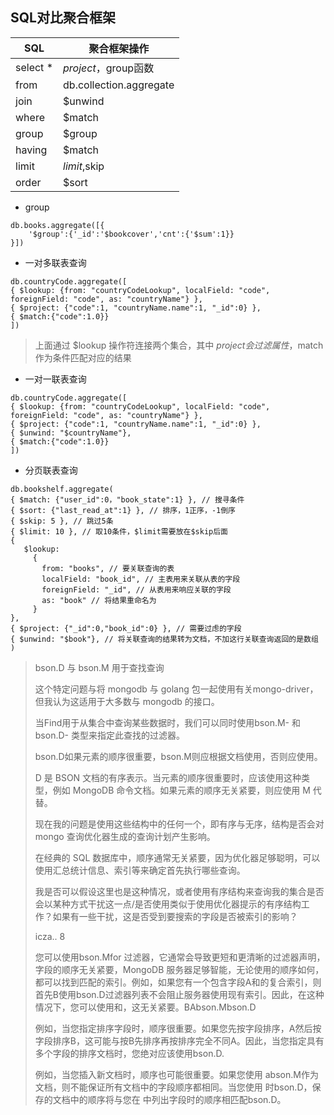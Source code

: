 ## SQL对比聚合框架

| SQL      | 聚合框架操作            |
| -------- | ----------------------- |
| select * | $project，$group函数    |
| from     | db.collection.aggregate |
| join     | $unwind                 |
| where    | $match                  |
| group    | $group                  |
| having   | $match                  |
| limit    | $limit,$skip            |
| order    | $sort                   |



- group

```
db.books.aggregate([{
	'$group':{'_id':'$bookcover','cnt':{'$sum':1}}
}])
```

- 一对多联表查询

```
db.countryCode.aggregate([
{ $lookup: {from: "countryCodeLookup", localField: "code", foreignField: "code", as: "countryName"} },
{ $project: {"code":1, "countryName.name":1, "_id":0} },
{ $match:{"code":1.0}}
])
```

> 上面通过 $lookup 操作符连接两个集合，其中 $project 会过滤属性，$match 作为条件匹配对应的结果

- 一对一联表查询

```
db.countryCode.aggregate([
{ $lookup: {from: "countryCodeLookup", localField: "code", foreignField: "code", as: "countryName"} },
{ $project: {"code":1, "countryName.name":1, "_id":0} },
{ $unwind: "$countryName"},
{ $match:{"code":1.0}}
])
```

- 分页联表查询

```
db.bookshelf.aggregate(
{ $match: {"user_id":0，"book_state":1} }, // 搜寻条件
{ $sort: {"last_read_at":1} }, // 排序，1正序，-1倒序
{ $skip: 5 }, // 跳过5条
{ $limit: 10 }, // 取10条件，$limit需要放在$skip后面
{
   $lookup:
     {
       from: "books", // 要关联查询的表
       localField: "book_id", // 主表用来关联从表的字段
       foreignField: "_id", // 从表用来响应关联的字段
       as: "book" // 将结果重命名为
     }
},
{ $project: {"_id":0,"book_id":0} }, // 需要过虑的字段
{ $unwind: "$book"}, // 将关联查询的结果转为文档，不加这行关联查询返回的是数组
)
```





>bson.D 与 bson.M 用于查找查询
>
>这个特定问题与将 mongodb 与 golang 包一起使用有关mongo-driver，但我认为这适用于大多数与 mongodb 的接口。
>
>当Find用于从集合中查询某些数据时，我们可以同时使用bson.M- 和bson.D- 类型来指定此查找的过滤器。
>
>bson.D如果元素的顺序很重要，bson.M则应根据文档使用，否则应使用。
>
>D 是 BSON 文档的有序表示。当元素的顺序很重要时，应该使用这种类型，例如 MongoDB 命令文档。如果元素的顺序无关紧要，则应使用 M 代替。
>
>现在我的问题是使用这些结构中的任何一个，即有序与无序，结构是否会对 mongo 查询优化器生成的查询计划产生影响。
>
>在经典的 SQL 数据库中，顺序通常无关紧要，因为优化器足够聪明，可以使用汇总统计信息、索引等来确定首先执行哪些查询。
>
>我是否可以假设这里也是这种情况，或者使用有序结构来查询我的集合是否会以某种方式干扰这一点/是否使用类似于使用优化器提示的有序结构工作？如果有一些干扰，这是否受到要搜索的字段是否被索引的影响？
>
>icza..  8
>
>您可以使用bson.Mfor 过滤器，它通常会导致更短和更清晰的过滤器声明，字段的顺序无关紧要，MongoDB 服务器足够智能，无论使用的顺序如何，都可以找到匹配的索引。例如，如果您有一个包含字段A和的复合索引，则首先B使用bson.D过滤器列表不会阻止服务器使用现有索引。因此，在这种情况下，您可以使用和，这无关紧要。BAbson.Mbson.D
>
>例如，当您指定排序字段时，顺序很重要。如果您先按字段排序，A然后按字段排序B，这可能与按B先排序再按排序完全不同A。因此，当您指定具有多个字段的排序文档时，您绝对应该使用bson.D.
>
>例如，当您插入新文档时，顺序也可能很重要。如果您使用 abson.M作为文档，则不能保证所有文档中的字段顺序都相同。当您使用 时bson.D，保存的文档中的顺序将与您在 中列出字段时的顺序相匹配bson.D。
